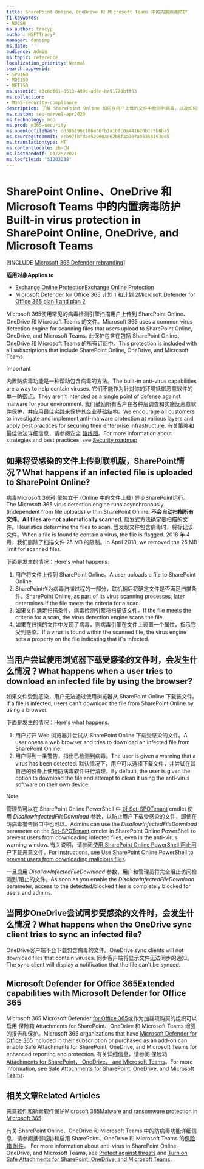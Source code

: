 ```yaml
---
title: SharePoint Online、OneDrive 和 Microsoft Teams 中的内置病毒防护
f1.keywords:
- NOCSH
ms.author: tracyp
author: MSFTTracyP
manager: dansimp
ms.date: ''
audience: Admin
ms.topic: reference
localization_priority: Normal
search.appverid:
- SPO160
- MOE150
- MET150
ms.assetid: e3c6df61-8513-499d-ad8e-8a91770bff63
ms.collection:
- M365-security-compliance
description: 了解 SharePoint Online 如何在用户上载的文件中检测到病毒，以及如何阻止用户下载或同步文件。
ms.custom: seo-marvel-apr2020
ms.technology: mdo
ms.prod: m365-security
ms.openlocfilehash: dd38b196c106a36fb1a1bfc0a441620b1c5b8ba5
ms.sourcegitcommit: dcb97fbfdae52960ae62b6faa707a05358193ed5
ms.translationtype: MT
ms.contentlocale: zh-CN
ms.lasthandoff: 03/25/2021
ms.locfileid: "51203238"
---
```

# <a name="built-in-virus-protection-in-sharepoint-online-onedrive-and-microsoft-teams"></a><span data-ttu-id="6af10-103">SharePoint Online、OneDrive 和 Microsoft Teams 中的内置病毒防护</span><span class="sxs-lookup"><span data-stu-id="6af10-103">Built-in virus protection in SharePoint Online, OneDrive, and Microsoft Teams</span></span>

[!INCLUDE [Microsoft 365 Defender rebranding](../includes/microsoft-defender-for-office.md)]

<span data-ttu-id="6af10-104">**适用对象**</span><span class="sxs-lookup"><span data-stu-id="6af10-104">**Applies to**</span></span>
- [<span data-ttu-id="6af10-105">Exchange Online Protection</span><span class="sxs-lookup"><span data-stu-id="6af10-105">Exchange Online Protection</span></span>](exchange-online-protection-overview.md)
- [<span data-ttu-id="6af10-106">Microsoft Defender for Office 365 计划 1 和计划 2</span><span class="sxs-lookup"><span data-stu-id="6af10-106">Microsoft Defender for Office 365 plan 1 and plan 2</span></span>](defender-for-office-365.md)

<span data-ttu-id="6af10-107">Microsoft 365使用常见的病毒检测引擎扫描用户上传到 SharePoint Online、OneDrive 和 Microsoft Teams 的文件。</span><span class="sxs-lookup"><span data-stu-id="6af10-107">Microsoft 365 uses a common virus detection engine for scanning files that users upload to SharePoint Online, OneDrive, and Microsoft Teams.</span></span> <span data-ttu-id="6af10-108">此保护包含在包括 SharePoint Online、OneDrive 和 Microsoft Teams 的所有订阅中。</span><span class="sxs-lookup"><span data-stu-id="6af10-108">This protection is included with all subscriptions that include SharePoint Online, OneDrive, and Microsoft Teams.</span></span>

> [!IMPORTANT]
> <span data-ttu-id="6af10-109">内置防病毒功能是一种帮助包含病毒的方法。</span><span class="sxs-lookup"><span data-stu-id="6af10-109">The built-in anti-virus capabilities are a way to help contain viruses.</span></span> <span data-ttu-id="6af10-110">它们不能作为针对你的环境抵御恶意软件的单一防御点。</span><span class="sxs-lookup"><span data-stu-id="6af10-110">They aren't intended as a single point of defense against malware for your environment.</span></span> <span data-ttu-id="6af10-111">我们鼓励所有客户在各种层调查和实施反恶意软件保护，并应用最佳实践来保护其企业基础结构。</span><span class="sxs-lookup"><span data-stu-id="6af10-111">We encourage all customers to investigate and implement anti-malware protection at various layers and apply best practices for securing their enterprise infrastructure.</span></span> <span data-ttu-id="6af10-112">有关策略和最佳做法详细信息，请参阅安全 [路线图](security-roadmap.md)。</span><span class="sxs-lookup"><span data-stu-id="6af10-112">For more information about strategies and best practices, see [Security roadmap](security-roadmap.md).</span></span>

## <a name="what-happens-if-an-infected-file-is-uploaded-to-sharepoint-online"></a><span data-ttu-id="6af10-113">如果将受感染的文件上传到联机版，SharePoint情况？</span><span class="sxs-lookup"><span data-stu-id="6af10-113">What happens if an infected file is uploaded to SharePoint Online?</span></span>

<span data-ttu-id="6af10-114">病毒Microsoft 365引擎独立于 (Online 中的文件上载) 异步SharePoint运行。</span><span class="sxs-lookup"><span data-stu-id="6af10-114">The Microsoft 365 virus detection engine runs asynchronously (independent from file uploads) within SharePoint Online.</span></span> <span data-ttu-id="6af10-115">**不会自动扫描所有文件**。</span><span class="sxs-lookup"><span data-stu-id="6af10-115">**All files are not automatically scanned**.</span></span> <span data-ttu-id="6af10-116">启发式方法确定要扫描的文件。</span><span class="sxs-lookup"><span data-stu-id="6af10-116">Heuristics determine the files to scan.</span></span> <span data-ttu-id="6af10-117">当发现文件包含病毒时，将标记该文件。</span><span class="sxs-lookup"><span data-stu-id="6af10-117">When a file is found to contain a virus, the file is flagged.</span></span> <span data-ttu-id="6af10-118">2018 年 4 月，我们删除了扫描文件 25 MB 的限制。</span><span class="sxs-lookup"><span data-stu-id="6af10-118">In April 2018, we removed the 25 MB limit for scanned files.</span></span>

<span data-ttu-id="6af10-119">下面是发生的情况：</span><span class="sxs-lookup"><span data-stu-id="6af10-119">Here's what happens:</span></span>

1. <span data-ttu-id="6af10-120">用户将文件上传到 SharePoint Online。</span><span class="sxs-lookup"><span data-stu-id="6af10-120">A user uploads a file to SharePoint Online.</span></span>
2. <span data-ttu-id="6af10-121">SharePoint作为病毒扫描过程的一部分，联机稍后将确定文件是否满足扫描条件。</span><span class="sxs-lookup"><span data-stu-id="6af10-121">SharePoint Online, as part of its virus scanning processes, later determines if the file meets the criteria for a scan.</span></span>
3. <span data-ttu-id="6af10-122">如果文件满足扫描条件，病毒检测引擎将扫描该文件。</span><span class="sxs-lookup"><span data-stu-id="6af10-122">If the file meets the criteria for a scan, the virus detection engine scans the file.</span></span>
4. <span data-ttu-id="6af10-123">如果在扫描的文件中发现了病毒，则病毒引擎在文件上设置一个属性，指示它受到感染。</span><span class="sxs-lookup"><span data-stu-id="6af10-123">If a virus is found within the scanned file, the virus engine sets a property on the file indicating that it's infected.</span></span>

## <a name="what-happens-when-a-user-tries-to-download-an-infected-file-by-using-the-browser"></a><span data-ttu-id="6af10-124">当用户尝试使用浏览器下载受感染的文件时，会发生什么情况？</span><span class="sxs-lookup"><span data-stu-id="6af10-124">What happens when a user tries to download an infected file by using the browser?</span></span>

<span data-ttu-id="6af10-125">如果文件受到感染，用户无法通过使用浏览器从 SharePoint Online 下载该文件。</span><span class="sxs-lookup"><span data-stu-id="6af10-125">If a file is infected, users can't download the file from SharePoint Online by using a browser.</span></span>

<span data-ttu-id="6af10-126">下面是发生的情况：</span><span class="sxs-lookup"><span data-stu-id="6af10-126">Here's what happens:</span></span>

1. <span data-ttu-id="6af10-127">用户打开 Web 浏览器并尝试从 SharePoint Online 下载受感染的文件。</span><span class="sxs-lookup"><span data-stu-id="6af10-127">A user opens a web browser and tries to download an infected file from SharePoint Online.</span></span>
2. <span data-ttu-id="6af10-128">用户得到一条警告，指出已检测到病毒。</span><span class="sxs-lookup"><span data-stu-id="6af10-128">The user is given a warning that a virus has been detected.</span></span> <span data-ttu-id="6af10-129">默认情况下，用户可以选择下载文件，并尝试在其自己的设备上使用防病毒软件进行清理。</span><span class="sxs-lookup"><span data-stu-id="6af10-129">By default, the user is given the option to download the file and attempt to clean it using the anti-virus software on their own device.</span></span>

> [!NOTE]
>
> <span data-ttu-id="6af10-130">管理员可以在 SharePoint Online PowerShell 中 [对 Set-SPOTenant](/powershell/module/sharepoint-online/Set-SPOTenant) cmdlet 使用 *DisallowInfectedFileDownload* 参数，以防止用户下载受感染的文件，即使在防病毒警告窗口中也可以。</span><span class="sxs-lookup"><span data-stu-id="6af10-130">Admins can use the *DisallowInfectedFileDownload* parameter on the [Set-SPOTenant](/powershell/module/sharepoint-online/Set-SPOTenant) cmdlet in SharePoint Online PowerShell to prevent users from downloading infected files, even in the anti-virus warning window.</span></span> <span data-ttu-id="6af10-131">有关说明，请参阅[使用 SharePoint Online PowerShell 阻止用户下载恶意文件](turn-on-mdo-for-spo-odb-and-teams.md#step-2-recommended-use-sharepoint-online-powershell-to-prevent-users-from-downloading-malicious-files)。</span><span class="sxs-lookup"><span data-stu-id="6af10-131">For instructions, see [Use SharePoint Online PowerShell to prevent users from downloading malicious files](turn-on-mdo-for-spo-odb-and-teams.md#step-2-recommended-use-sharepoint-online-powershell-to-prevent-users-from-downloading-malicious-files).</span></span>
>
> <span data-ttu-id="6af10-132">一旦启用 *DisallowInfectedFileDownload* 参数，用户和管理员将完全阻止访问检测到/阻止的文件。</span><span class="sxs-lookup"><span data-stu-id="6af10-132">As soon as you enable the *DisallowInfectedFileDownload* parameter, access to the detected/blocked files is completely blocked for users and admins.</span></span>

## <a name="what-happens-when-the-onedrive-sync-client-tries-to-sync-an-infected-file"></a><span data-ttu-id="6af10-133">当同步OneDrive尝试同步受感染的文件时，会发生什么情况？</span><span class="sxs-lookup"><span data-stu-id="6af10-133">What happens when the OneDrive sync client tries to sync an infected file?</span></span>

<span data-ttu-id="6af10-134">OneDrive客户端不会下载包含病毒的文件。</span><span class="sxs-lookup"><span data-stu-id="6af10-134">OneDrive sync clients will not download files that contain viruses.</span></span> <span data-ttu-id="6af10-135">同步客户端将显示文件无法同步的通知。</span><span class="sxs-lookup"><span data-stu-id="6af10-135">The sync client will display a notification that the file can't be synced.</span></span>

## <a name="extended-capabilities-with-microsoft-defender-for-office-365"></a><span data-ttu-id="6af10-136">Microsoft Defender for Office 365</span><span class="sxs-lookup"><span data-stu-id="6af10-136">Extended capabilities with Microsoft Defender for Office 365</span></span>

<span data-ttu-id="6af10-137">Microsoft 365 Microsoft Defender [for Office 365](defender-for-office-365.md)或作为加载项购买的组织可以启用 保险箱 Attachments for SharePoint、OneDrive 和 Microsoft Teams 增强的报告和保护。</span><span class="sxs-lookup"><span data-stu-id="6af10-137">Microsoft 365 organizations that have [Microsoft Defender for Office 365](defender-for-office-365.md) included in their subscription or purchased as an add-on can enable Safe Attachments for SharePoint, OneDrive, and Microsoft Teams for enhanced reporting and protection.</span></span> <span data-ttu-id="6af10-138">有关详细信息，请参阅 保险箱[Attachments for SharePoint， OneDrive， and Microsoft Teams](mdo-for-spo-odb-and-teams.md)。</span><span class="sxs-lookup"><span data-stu-id="6af10-138">For more information, see [Safe Attachments for SharePoint, OneDrive, and Microsoft Teams](mdo-for-spo-odb-and-teams.md).</span></span>

## <a name="related-articles"></a><span data-ttu-id="6af10-139">相关文章</span><span class="sxs-lookup"><span data-stu-id="6af10-139">Related Articles</span></span>

[<span data-ttu-id="6af10-140">恶意软件和勒索软件保护Microsoft 365</span><span class="sxs-lookup"><span data-stu-id="6af10-140">Malware and ransomware protection in Microsoft 365</span></span>](/compliance/assurance/assurance-malware-and-ransomware-protection)

<span data-ttu-id="6af10-141">有关 SharePoint Online、OneDrive 和 Microsoft Teams 中的防病毒功能详细信息，请参阅抵御威胁和启用 SharePoint、OneDrive 和 Microsoft Teams 的[保险箱 附件](turn-on-mdo-for-spo-odb-and-teams.md)。 [](protect-against-threats.md)</span><span class="sxs-lookup"><span data-stu-id="6af10-141">For more information about anti-virus in SharePoint Online, OneDrive, and Microsoft Teams, see [Protect against threats](protect-against-threats.md) and [Turn on Safe Attachments for SharePoint, OneDrive, and Microsoft Teams](turn-on-mdo-for-spo-odb-and-teams.md).</span></span>
